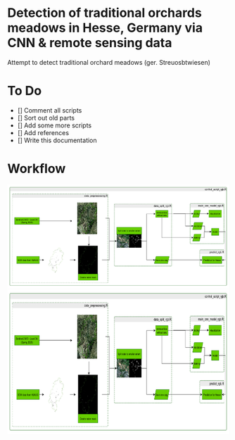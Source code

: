 # Detection of traditional orchards meadows in Hesse, Germany via CNN & remote sensing data
Attempt to detect traditional orchard meadows (ger. Streuosbtwiesen) 

# To Do
- [] Comment all scripts
- [] Sort out old parts
- [] Add some more scripts
- [] Add references
- [] Write this documentation

# Workflow


<img src="/img_out/workflow.png" width="555" height="236" />


<img src="/img_out/workflow.png" width="770" height="328" />

